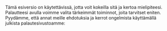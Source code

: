 Tämä esiversio on käytettävissä, jotta voit kokeilla sitä ja kertoa mielipiteesi. Palautteesi avulla voimme valita tärkeimmät toiminnot, joita tarvitset eniten. Pyydämme, että annat meille ehdotuksia ja kerrot ongelmista käyttämällä julkista palautesivustoamme:
